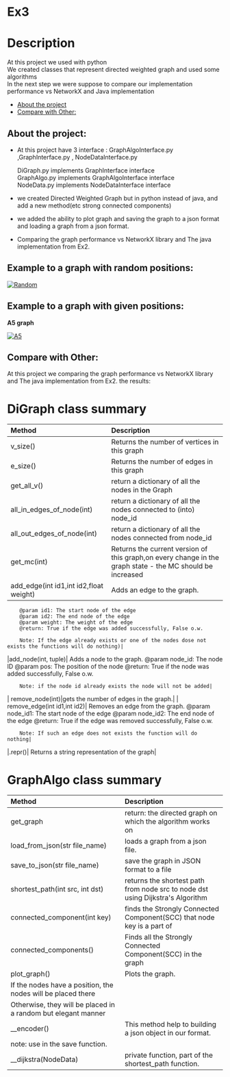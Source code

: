 # Ex3

# Description
At this project we used with python <br />
We created classes that represent directed weighted graph and used some algorithms <br />
In the next step we were suppose to compare our implementation performance vs NetworkX and Java implementation <br />



* [About the project](#p1)
* [Compare with Other:](#p2)






<a name="p1"></a>
## About the project:
* At this project have 3 interface : GraphAlgoInterface.py ,GraphInterface.py , NodeDataInterface.py <br />

  DiGraph.py implements GraphInterface interface  <br />
  GraphAlgo.py implements GraphAlgoInterface interface <br />
  NodeData.py implements NodeDataInterface interface <br />

* we created Directed Weighted Graph but in python instead of java, and add a new method(etc strong connected components) <br />
* we added the ability to plot graph and saving the graph to a json format and loading a graph from a json format. <br />
* Comparing the graph performance vs NetworkX library and The java implementation from Ex2. <br />



## Example to a graph with random positions:


<a href='https://postimages.org/' target='_blank'><img src='https://i.postimg.cc/kMRyY7vg/Random.jpg' border='0' alt='Random'/></a>



## Example to a graph with given positions:
**A5 graph**
    
    

<a href='https://postimg.cc/4K6ygnXm' target='_blank'><img src='https://i.postimg.cc/8C36Lr3B/A5.png' border='0' alt='A5'/></a>





<a name="p2"></a>
## Compare with Other:

At this project we comparing the graph performance vs NetworkX library and The java implementation from Ex2.
the results:

# DiGraph class summary
| Method  | Description  |
| :------ |:-------------| 
| v_size()| Returns the number of vertices in this graph |
| e_size()| Returns the number of edges in this graph |
| get_all_v()| return a dictionary of all the nodes in the Graph|
| all_in_edges_of_node(int)| return a dictionary of all the nodes connected to (into) node_id|
| all_out_edges_of_node(int)| return a dictionary of all the nodes connected from node_id|
| get_mc(int)| Returns the current version of this graph,on every change in the graph state - the MC should be increased|
| add_edge(int id1,int id2,float weight)|  Adds an edge to the graph.
        @param id1: The start node of the edge
        @param id2: The end node of the edge
        @param weight: The weight of the edge
        @return: True if the edge was added successfully, False o.w.

        Note: If the edge already exists or one of the nodes dose not exists the functions will do nothing)|
|add_node(int, tuple)| Adds a node to the graph.
        @param node_id: The node ID
        @param pos: The position of the node
        @return: True if the node was added successfully, False o.w.

        Note: if the node id already exists the node will not be added|
| remove_node(int)|gets the number of edges in the graph.|
| remove_edge(int id1,int id2)| Removes an edge from the graph.
        @param node_id1: The start node of the edge
        @param node_id2: The end node of the edge
        @return: True if the edge was removed successfully, False o.w.

        Note: If such an edge does not exists the function will do nothing|
|.repr()| Returns a string representation of the graph|


# GraphAlgo class summary
| Method  | Description  |
| :------ |:-------------| 
| get_graph | return: the directed graph on which the algorithm works on|
| load_from_json(str file_name)| loads a graph from a json file.|
| save_to_json(str file_name)| save the graph in JSON format to a file|
| shortest_path(int src, int dst)| returns the shortest path from node src to node dst using Dijkstra's Algorithm|
| connected_component(int key)| finds the Strongly Connected Component(SCC) that node key is a part of |
| connected_components()|Finds all the Strongly Connected Component(SCC) in the graph |
| plot_graph()| Plots the graph.
        If the nodes have a position, the nodes will be placed there|
        Otherwise, they will be placed in a random but elegant manner|
| __encoder()| This method help to building a json object in our format.
        note: use in the save function.|
| __dijkstra(NodeData)| private function, part of the shortest_path function.



